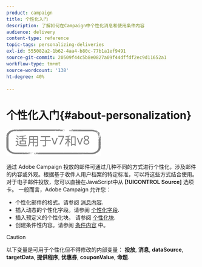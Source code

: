 ```yaml
---
product: campaign
title: 个性化入门
description: 了解如何在Campaign中个性化消息和使用条件内容
audience: delivery
content-type: reference
topic-tags: personalizing-deliveries
exl-id: 555082a2-1b62-4aa4-b80c-77b1a1ef9491
source-git-commit: 20509f44c5b8e0827a09f44dffdf2ec9d11652a1
workflow-type: tm+mt
source-wordcount: '138'
ht-degree: 40%

---
```


# 个性化入门{#about-personalization}

![](../../assets/common.svg)

通过 Adobe Campaign 投放的邮件可通过几种不同的方式进行个性化，涉及邮件的内容或外观。根据基于收件人用户档案的特定标准，可以将这些方式结合使用。对于电子邮件投放，您可以直接在JavaScript中从 **[!UICONTROL Source]** 选项卡。 一般而言，Adobe Campaign 允许您：

* 个性化邮件的格式。请参阅 [消息内容](defining-the-email-content.md#message-content).
* 插入动态的个性化字段。请参阅 [个性化字段](personalization-fields.md).
* 插入预定义的个性化块。
请参阅 [个性化块](personalization-blocks.md).
* 创建条件性内容。请参阅 [条件内容](conditional-content.md) 中。

>[!CAUTION]
>
>以下变量是可用于个性化但不得修改的内部变量： **投放**, **消息**, **dataSource**, **targetData**, **提供程序**, **优惠券**, **couponValue**, **命题**.
